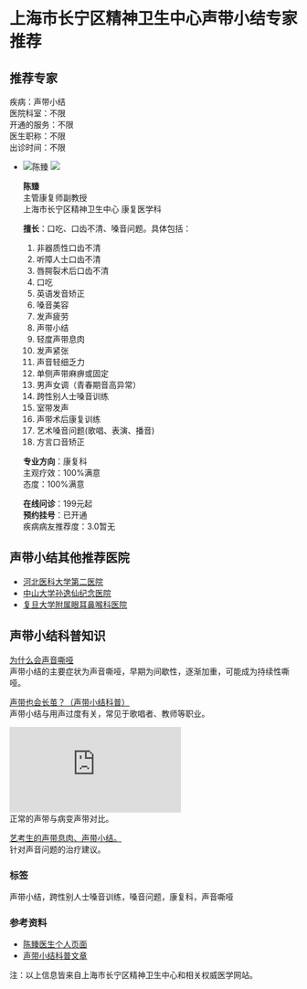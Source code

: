 # 上海市长宁区精神卫生中心声带小结专家推荐

## 推荐专家

疾病：声带小结  
医院科室：不限  
开通的服务：不限  
医生职称：不限  
出诊时间：不限  

- ![陈臻](https://n3.hdfimg.com/g13/M04/8B/CD/24YBAGWd5u6AAf1vAAOaFZAHUKo069_200_200_1.jpg?a925) ![](https://i13.hdfimg.com/ssi/mobilefront/image/medal-new0.png)

    **陈臻**  
    主管康复师副教授  
    上海市长宁区精神卫生中心 康复医学科  

    **擅长**：口吃、口齿不清、嗓音问题。具体包括：  
    1. 非器质性口齿不清  
    2. 听障人士口齿不清  
    3. 唇腭裂术后口齿不清  
    4. 口吃  
    5. 英语发音矫正  
    6. 嗓音美容  
    7. 发声疲劳  
    8. 声带小结  
    9. 轻度声带息肉  
    10. 发声紧张  
    11. 声音轻细乏力  
    12. 单侧声带麻痹或固定  
    13. 男声女调（青春期音高异常）  
    14. 跨性别人士嗓音训练  
    15. 室带发声  
    16. 声带术后康复训练  
    17. 艺术嗓音问题(歌唱、表演、播音)  
    18. 方言口音矫正  

    **专业方向**：康复科  
    主观疗效：100%满意  
    态度：100%满意  

    **在线问诊**：199元起  
    **预约挂号**：已开通  
    疾病病友推荐度：3.0暂无  

## 声带小结其他推荐医院

- [河北医科大学第二医院](https://www.haodf.com/hospital/849.html)  
- [中山大学孙逸仙纪念医院](https://www.haodf.com/hospital/458.html)  
- [复旦大学附属眼耳鼻喉科医院](https://www.haodf.com/hospital/419.html)  

## 声带小结科普知识

[为什么会声音嘶哑](https://www.haodf.com/neirong/wenzhang/9393581866.html)  
声带小结的主要症状为声音嘶哑，早期为间歇性，逐渐加重，可能成为持续性嘶哑。

[声带也会长茧？（声带小结科普）](https://www.haodf.com/neirong/wenzhang/9388825403.html)  
声带小结与用声过度有关，常见于歌唱者、教师等职业。

![病变声带](https://www.haodf.com/neirong/wenzhang/9388825403.html)  
正常的声带与病变声带对比。

[艺考生的声带息肉、声带小结。](https://m.haodf.com/neirong/shipin/9384720446.html)  
针对声音问题的治疗建议。  

### 标签
声带小结，跨性别人士嗓音训练，嗓音问题，康复科，声音嘶哑  

### 参考资料
- [陈臻医生个人页面](https://www.haodf.com/doctor/6070455513.html)  
- [声带小结科普文章](https://www.haodf.com/neirong/wenzhang/9388825403.html)

注：以上信息皆来自上海市长宁区精神卫生中心和相关权威医学网站。